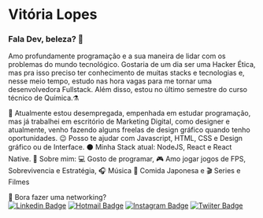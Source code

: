 # Vitória Lopes

### Fala Dev, beleza? :rocket:
Amo profundamente programação e a sua maneira de lidar com os problemas do mundo tecnológico. Gostaria de um dia ser uma Hacker Ética, mas pra isso preciso ter conhecimento de muitas stacks e tecnologias e, nesse meio tempo, estudo nas hora vagas para me tornar uma desenvolvedora Fullstack. Além disso, estou no último semestre do curso técnico de Química.:alembic:	

:office: Atualmente estou desempregada, empenhada em estudar programação, mas já trabalhei em escritório de Marketing Digital, como designer e atualmente, venho fazendo alguns freelas de design gráfico quando tenho oportunidades.
:wink: Posso te ajudar com Javascript, HTML, CSS e Design gráfico ou de Interface.
:black_circle: Minha Stack atual: NodeJS, React e React Native.
:speech_balloon: Sobre mim: :computer: Gosto de programar, :video_game: Amo jogar jogos de FPS, Sobrevivencia e Estratégia, :headphones: Música :sushi: Comida Japonesa e :clapper: Series e Filmes

:email: Bora fazer uma networking?<br>
[![Linkedin Badge](https://img.shields.io/badge/-LinkedIn-blue?style=flat-square&logo=Linkedin&logoColor=white&link=https://www.linkedin.com/in/vilopesp/)](https://www.linkedin.com/in/vilopesp/)   [![Hotmail Badge](https://img.shields.io/badge/-Hotmail-0078D4?style=flat-square&logo=microsoft-outlook&logoColor=white&link=mailto:vilopesp@hotmail.com)](mailto:vilopesp@hotmail.com)    [![Instagram Badge](https://img.shields.io/badge/-Instagram_-blue?style=flat-square&logo=Instagram&logoColor=white&link=https://www.instagram.com/_vilopesp/)](https://www.instagram.com/grioos_/)    [![Twiiter Badge](https://img.shields.io/badge/-Twitter-0078D4?style=flat-square&logo=Twitter&logoColor=white&link=https://twitter.com/_vilopesp)](https://twitter.com/_vilopesp)    
